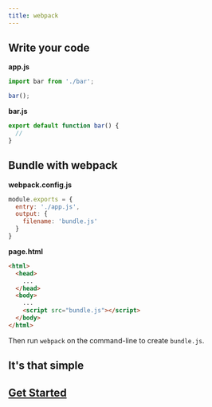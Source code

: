 ```yaml
---
title: webpack
---
```


## Write your code

<div class="homepage__wrap">
<div class="homepage__left">

**app.js**

```js
import bar from './bar';

bar();
```

</div><div class="homepage__right">

**bar.js**

```js
export default function bar() {
  //
}
```

</div>
</div>


## Bundle with webpack

<div class="homepage__wrap">
<div class="homepage__left">

**webpack.config.js**

```js
module.exports = {
  entry: './app.js',
  output: {
    filename: 'bundle.js'
  }
}
```

</div><div class="homepage__right">

**page.html**

```html
<html>
  <head>
    ...
  </head>
  <body>
    ...
    <script src="bundle.js"></script>
  </body>
</html>
```

Then run `webpack` on the command-line to create `bundle.js`.

</div>
</div>

## It's that simple

## [Get Started](/guides/get-started/)
